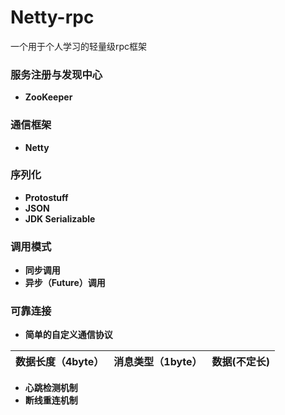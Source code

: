 ﻿# Netty-rpc

一个用于个人学习的轻量级rpc框架

### 服务注册与发现中心
 - **ZooKeeper**
 
### 通信框架
 - **Netty**

### 序列化
- **Protostuff**
- **JSON**
- **JDK Serializable**

### 调用模式
- **同步调用**
- **异步（Future）调用**

### 可靠连接
- **简单的自定义通信协议**

| 数据长度（4byte） | 消息类型（1byte） | 数据(不定长) |
| :-------- | --------:| :--: |

- **心跳检测机制**
- **断线重连机制**
